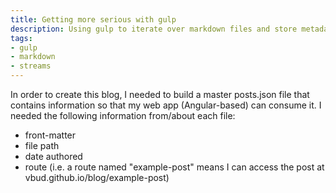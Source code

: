 ```yaml
---
title: Getting more serious with gulp
description: Using gulp to iterate over markdown files and store metadata for the web application.
tags: 
- gulp
- markdown
- streams 
---
```


In order to create this blog, I needed to build a master posts.json file that contains information so that my web app (Angular-based) can consume it. I needed the following information from/about each file:
- front-matter
- file path
- date authored
- route (i.e. a route named "example-post" means I can access the post at vbud.github.io/blog/example-post)


